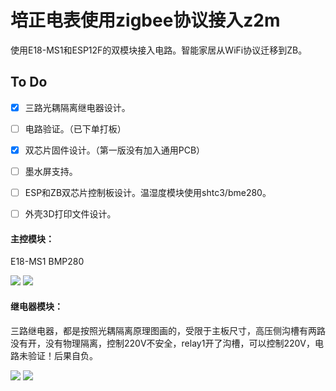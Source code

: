 # 培正电表使用zigbee协议接入z2m

使用E18-MS1和ESP12F的双模块接入电路。智能家居从WiFi协议迁移到ZB。

## To Do

* [X] 三路光耦隔离继电器设计。
* [ ] 电路验证。（已下单打板）
* [X] 双芯片固件设计。（第一版没有加入通用PCB）
* [ ] 墨水屏支持。
* [ ] ESP和ZB双芯片控制板设计。温湿度模块使用shtc3/bme280。
* [ ] 外壳3D打印文件设计。


#### 主控模块：

E18-MS1	BMP280	

<img src="https://raw.githubusercontent.com/Tao173/Zigbee-Pzem/main/images/pzem1.png" >


<img src="https://raw.githubusercontent.com/Tao173/Zigbee-Pzem/main/images/pzem.png" >



#### 继电器模块：

三路继电器，都是按照光耦隔离原理图画的，受限于主板尺寸，高压侧沟槽有两路没有开，没有物理隔离，控制220V不安全，relay1开了沟槽，可以控制220V，电路未验证！后果自负。

<img src="https://raw.githubusercontent.com/Tao173/Zigbee-Pzem/main/images/%E7%BB%A7%E7%94%B5%E5%99%A8.png" >


<img src="https://raw.githubusercontent.com/Tao173/Zigbee-Pzem/main/images/%E7%BB%A7%E7%94%B5%E5%99%A81.png" >
